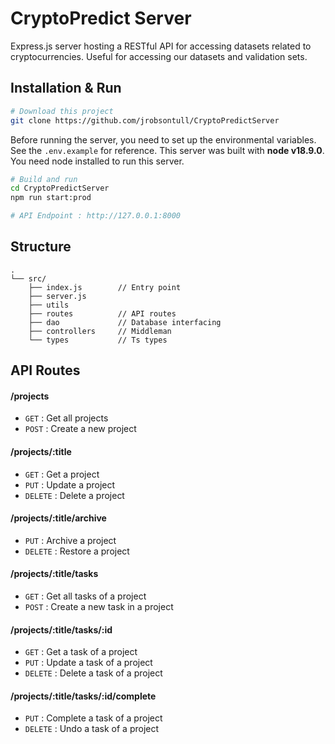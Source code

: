 # CryptoPredict Server

Express.js server hosting a RESTful API for accessing datasets related to cryptocurrencies. Useful for accessing our datasets and validation sets.

## Installation & Run

```bash
# Download this project
git clone https://github.com/jrobsontull/CryptoPredictServer
```

Before running the server, you need to set up the environmental variables. See the `.env.example` for reference. This server was built with **node v18.9.0**. You need node installed to run this server.

```bash
# Build and run
cd CryptoPredictServer
npm run start:prod

# API Endpoint : http://127.0.0.1:8000
```

## Structure

```
.
└── src/
    ├── index.js        // Entry point
    ├── server.js
    ├── utils
    ├── routes          // API routes
    ├── dao             // Database interfacing
    ├── controllers     // Middleman
    └── types           // Ts types
```

## API Routes

#### /projects

- `GET` : Get all projects
- `POST` : Create a new project

#### /projects/:title

- `GET` : Get a project
- `PUT` : Update a project
- `DELETE` : Delete a project

#### /projects/:title/archive

- `PUT` : Archive a project
- `DELETE` : Restore a project

#### /projects/:title/tasks

- `GET` : Get all tasks of a project
- `POST` : Create a new task in a project

#### /projects/:title/tasks/:id

- `GET` : Get a task of a project
- `PUT` : Update a task of a project
- `DELETE` : Delete a task of a project

#### /projects/:title/tasks/:id/complete

- `PUT` : Complete a task of a project
- `DELETE` : Undo a task of a project
